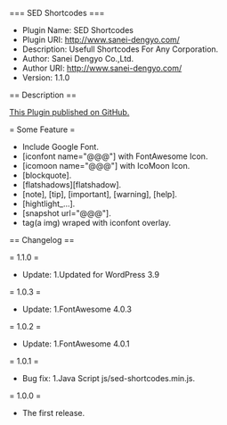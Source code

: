 === SED Shortcodes ===
* Plugin Name: SED Shortcodes
* Plugin URI: http://www.sanei-dengyo.com/
* Description: Usefull Shortcodes For Any Corporation.
* Author: Sanei Dengyo Co.,Ltd.
* Author URI: http://www.sanei-dengyo.com/
* Version: 1.1.0

== Description ==

[This Plugin published on GitHub.](https://github.com/sanei-dengyo-jyoho/sed-shortcodes/)

= Some Feature =

* Include Google Font.
* [iconfont name="@@@"] with FontAwesome Icon.
* [icomoon name="@@@"] with IcoMoon Icon.
* [blockquote].
* [flatshadows][flatshadow].
* [note], [tip], [important], [warning], [help].
* [hightlight_...].
* [snapshot url="@@@"].
* tag(a img) wraped with iconfont overlay.

== Changelog ==

= 1.1.0 =
* Update:
 1.Updated for WordPress 3.9

= 1.0.3 =
* Update:
 1.FontAwesome 4.0.3

= 1.0.2 =
* Update:
 1.FontAwesome 4.0.1

= 1.0.1 =
* Bug fix:
 1.Java Script js/sed-shortcodes.min.js.

= 1.0.0 =
* The first release.

